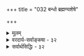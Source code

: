 +++
title = "032 बन्धो ब्रह्मण्यशेषे"

+++
<details><summary>मूलम्</summary>

बन्धो ब्रह्मण्यशेषे प्रसजति स यदोपाधिसंयोगमात्रात् सादेश्याच्चेदुपाधौ व्यभिचरति भवेद्बन्धमोक्षाव्यवस्था ।  
अच्छेद्ये छेदनादिर्विहत उपधिभिर्न स्वतोंऽशस्तवास्मिन्नोपाधिर्जीवतामप्यनुभवितुमलं ब्रह्मरूपोऽप्यचित्त्वात् ॥ ३२ ॥
</details>

<details><summary>वरदार्य-सर्वाङ्कषा - ३२</summary>

'ब्रह्मैवोपाधिभिन्नम्' इति पूर्वश्लोके सामान्यतो दूषणमुक्त्वा 'उपाधिभिन्नम्' इत्यंशं विशिष्य विकल्प्य दूषयति-बन्ध इत्यादिना । अत्रैवं विकल्पाः ज्ञेयाः - १. किम् उपाधिसंयुक्तं ब्रह्मैव जीवः ? २. उत घटाकाशवत् उपाध्यवच्छिन्नं ब्रह्म जीवः ? ३. उत घटजलवत् उपाधिना छिन्नं ब्रह्म जीवः ? ४. उत विदारिताग्रवेणुवत् किञ्चिदंशेन पृथक्कृतं ब्रह्म जीवः ? ५. अथवा, उपाधिसंबन्ध एव कश्चन विभागं कल्पयित्वा विभक्त ब्रह्मभागो जीवः ? ६. अथवा प्राप्ताप्राप्तविवेकन्यायेनोपाधिरेव जीवः ? इति ॥ 

तत्र प्रथमकल्पे दोषमाह - यदा उपाधिसंयोगमात्रात् ब्रह्मैव जीवः, तदा सः बन्धः अशेषे ब्रह्मणि **प्रसजति** = अखण्डे परिपूर्णे ब्रह्मण्येव बन्धः साक्षात्प्रसज्येत । बन्धशून्यं शुद्धं ब्रह्म नावशिष्येत । ततश्च 'अपहतपाप्मा, निरवद्यम्' इत्यादिश्रुतिविरोधः । द्वितीयमनूद्य दूषयतिसादेश्यादित्यादि । **सादेश्यम्** = समानदेशता । यथाऽऽकाशे यत्र घटसंयोगः, तत्रैव घटावच्छिन्न आकाशः 'घटाकाशः' इति व्यवह्रियते, न तु घटसंयोगशून्ये बाह्य आकाशे । एवमत्रापि यद्देशावच्छेदेन ब्रह्मणि उपाधिसंयोगः, तद्देशावच्छेदेनैव, ब्रह्म जीव इत्युच्यते, न त्वन्यदेशावच्छेदेन। एतेन बन्धोऽपि तद्देशावच्छेदेनैव । इतरदेशावच्छेदेन तु विशुद्धमेव ब्रह्मावतिष्ठते । स्वत एव ब्रह्मणो नित्यशुद्धबुद्धमुक्तस्वरूपत्वात् । अपहतपाप्मत्वादिवचनानां एतदेव विशुद्धं ब्रह्म विषय इति न काचिदनुपपत्तिरिति चेत्, तर्हि उपाधौ **व्यभिचरति** = यदा एकं देशं परित्यज्यान्यदेशसंबद्धो भवत्युपाधिः, तदा **बन्धमोक्षाव्यवस्था** = बद्धमुक्तव्यवस्थाभावः स्यात् ॥ 

अयमर्थः - उपाधिसंयोगदेशावच्छेदेन जीवभावः, बन्धश्च । उपाधिविगम एव चास्मिन् पक्षे मुक्तिपदार्थः । एवञ्च शरीराद्युपाधौ गच्छति, पूर्वदेशावच्छेदेनोपाधिसंयोगनाशेन मुक्तिः; उत्तरदेशावच्छेदेनोपाधिसंयोगोत्पत्त्या बन्धः इति प्रतिक्षणं बन्धः, मोक्षश्च भवेताम् । बन्धानन्तरं मोक्षस्य न्याय्यत्वेऽपि मोक्षानन्तरं बन्धसंभवे मोक्षोऽर्थशून्यः स्यात् । अतो द्वितीयः पक्षोऽपि न युक्तः ॥ 



178. 

442 

अच्छेद्ये छेदनादिर्विहत उपधिभिः न स्वतोंऽशस्तवास्मिन् 

नोपाधिर्जीवतामप्यनुभवितुमलं ब्रह्मरुपोऽप्यचित्त्वात् ॥32॥ 

[ ब्रह्मविवर्तवादपरीक्षा] 

नापि ब्रह्मण्यविद्यास्थगितनिजतनौ विश्वमेतत् विवृत्तं 

तस्मिन् सा स्वप्रकाशे कथमिव विलगेत् तत्प्रकाशैकबाध्या । 

तृतीयचतुर्थपक्षयोर्दोषमाह – अच्छेद्य इत्यादि । अच्छे-छेदनाद्यनर्हे, ब्रह्मणि **उपधिभिः** = उपाधिभिः **छेदनादिः** = छेदनकर्मत्वं वा, तन्मूलकः ब्रह्मणस्सखण्डत्वादिर्वा **विहंतः** = निष्कलम् (श्वे. 6-19) इत्यादिश्रुतिबाधितः । एकपार्श्वे विदारितवेणुवत् अखण्डभागोऽन्यः, उपाधिना खण्डितभागोऽन्य इति चतुर्थ पक्षेऽपि एकभागे खण्डितत्वात् उक्तश्रुतिविरोधः समानः ॥ 

पञ्चमकल्पे दोषमाह - नेत्यादि । स्वत एव ब्रह्मणि सूक्ष्मा अंशा वर्तन्ते । उपाधिसंयोगेन व्यज्यन्ते, उपाध्यपगमे तु निरंशमिव वर्तते ब्रह्म इति पञ्चमकल्पस्याशयः । तव **अस्मिन्** = ब्रह्मणि **स्वतः** = स्वभावादेव अंशः **न** = नाङ्गीक्रियते किल, ब्रह्मणोऽखण्डत्वाङ्गीकारात् । तथा चापसिद्धान्तः ॥ 



षष्ठं कल्पं दूषयति – नोपाधिरित्यादि । ब्रह्मणि परिच्छेदादिर्नास्ति, तस्याखण्डत्वात् । प्राप्ताप्राप्तविवेकन्यायेन उपाधेरेव जीवपदवाच्यत्वमस्त्वित्याशयः । जडस्य कथं जीवत्वमिति चेत् । उपाधेर्ब्रह्मणश्च भेदवदभेदस्याप्यङ्गीकारात्, चिद्रूपब्रह्माभिन्न उपाधिरेव जीवपदवाच्यः इति षष्ठकल्पार्थः । एवं सति - **उपाधिः** =अविद्यादिः **ब्रह्मरूपोऽपि** = ब्रह्माभिन्नोऽपि **अचित्त्वात्** = जडत्वात् **जीवताम्** = जीवभावम् अनुभवितुं **नाप्यलम्** =नैव समर्थम्, जडत्वादेव । जीवो हि चेतनः । उपाधिस्तु जडः । स कथं जीवो भवेत् ? 

ननु जड उपाधिः कथं ब्रह्माभिन्नः स्यात् । यदि चेतनस्स्यात्, तर्ह्ययं ब्रह्मैव स्यादिति चेत्, भेदस्याप्यङ्गीकारात् न चेतनत्वप्रसक्तिः । तर्ह्यभेदः कथमिति चेत्, किं कुर्मः ? ' सर्वं खल्विदं ब्रह्म' इतीदमिति प्रत्यक्षप्रतिपन्नं जगन्निर्दिश्य ब्रह्मेत्यभिधानात्, केवलभेदे तथाभिधानासंभवात्, अत्यन्ताभेदे च ब्रह्मत्वापत्त्या भेदोऽप्यावश्यकः । अत उपाधिब्रह्मणोर्भेदाभेदौ आवश्काविति भावः । भेदाभेदावङ्गीक्रियतामिति चेत्, तर्हि यादवप्रकाशादविशेषः स्यात्, उभयोश्चेतनत्वाविशेषादैक्यस्या परं तु 'सर्वं खल्विदं ब्रह्म' इत्यस्य प्रकारान्तरेणापि निर्वाहात्तदर्थमौपाधिकभेदवादाश्रयणमनपेक्षितमेवेति ज्ञेयम् ॥ ३२ ॥
</details>

<details><summary>सर्वार्थसिद्धिः - ३२</summary>

बन्धो ब्रह्मण्यशेषे प्रसजति स यदोपाधिसंयोगमात्रात्  
सादेश्याच्चेदुपाधौ व्यभिचरति भवेद्बन्धमोक्षाव्यवस्था ।  
अच्छेद्ये च्छेनादिर्विहत उपधिभिर्न स्वतोंऽशस्तवास्मि-  
न्नोपाधिर्जीवतामप्यनुभवितुमलं ब्रह्मरूपोऽप्यचित्त्वात् ॥ ३२ ॥  
अपि चात्रोपाध्यवच्छिन्नं ब्रह्म जीव इति परोक्ते किमुपाधिसंयोगमात्रविशेषितं ब्रह्मस्वरूपमेव जीवः? उत घटाकाशवदवच्छेदेन विभक्तो भागः? अथ घटोदकवद्विच्छेदेन? यद्वा विदारिताग्रदारुनयात् किञ्चिद्विदलनेन? यद्वा उपाधिसंयोगव्यञ्जितविभागः कश्चित्सहजोंऽशः? घटाद्यवच्छिन्नपृथिव्यंशवदुपाधिभावेन परिच्छिन्न एव वा कश्चिद् ब्रह्मांशः? इति विकल्पं विभाव्य प्रथमे दोषमाह - बन्ध इति । अत्र नित्यमुक्त ईश्वरांशो निष्क्रष्टुं न शक्यः, बद्धमुक्तविभागश्च न सादिति भावः । द्वितीयभनुवक्ति - सादेश्याच्चेदिति । तत्रोपाधिसञ्चारदशायां घटाकाशनीत्यैव नियतजीवांशासंभवात् बद्धमुक्तप्रदेशनियमाभावमाह - उपाधाविति । कर्मनिरपेक्षो बन्धः तत्कालसमुचितविद्यानिरपेक्षो मोक्षश्च स्यादित्याकूतम् । एवं सति, 'आकाशमेकं हि यथा घटादिषु पृथग्भवेत् । तथात्मैकोऽप्यनेकस्थो जलाधारेष्विवांशुमान् ॥' इति स्मृतिः कथमिति चेत्; इथम् - अकाशोऽपि पृथिव्यादिवत् सभागः, पञ्चीकरणप्रक्रियया तत्सिद्धेः । तद्भागानां त्वेकरूपाणामपि यथा घटादिसंयोगभेदैरेव मिथो वैषम्यम् एवमात्मनां देवादिपिण्डसंयोगभेदैरिति जीवविषयत्वे निर्वाहः । परमात्मविषयत्वेऽपि ब्रूमः । अत्र तत्तत्संसर्गप्रयुक्तविकारादिराहित्ये तात्पर्यम् । एतच्च वृद्धिह्रासादिसूत्रभाष्ये व्यक्तमनुसंधेयमिति । 'एक एव हि भूतात्मा भूतेभूते व्यवस्थितः । एकधा बहुधा चैव दृश्यते जलचन्द्रवत् ॥' इत्यपि गतार्थम् । 'घटध्वंसे घटाकाशो न भिन्नो नभसो यथेति मुक्तविषयस्मृतिरप्यौपाधिकविशेषनिवृत्तिपरा । न ह्यत्र घटाकाशस्य नभस्तत्त्वतादात्म्यं नि[दर्श्य]र्दिश्यते, तस्य घटसंयोगदशायामप्यवस्थानात् । नापि बहिर्भूतमहाकाशादितादात्म्यम्; तस्य घटध्वंसदशायामप्यसंभवात् । तत्समानतापत्तिस्त्वैक्यविरोधिन्येव । तृतीयचतुर्थौ दूषयति - यच्छेद्य इति । पञ्चमेऽपसिद्धान्तमाह – न स्वत इति । षष्ठे त्वचिदंशकॢप्तिव्याघातमाह - नोपाधिरिति । भूतेन्द्रियचैतन्यवादसमोऽयं पक्ष इति च भावः ॥ ३२ ॥ इति ब्रह्मण औपाधिकजीवभावभङ्गः ॥
</details>


